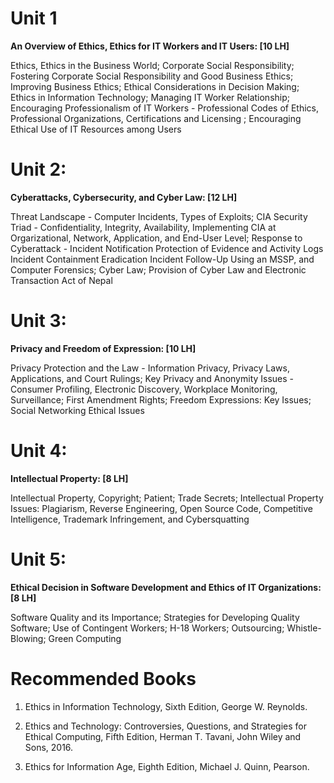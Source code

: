 # Unit 1

<p align="justify">

<b>An Overview of Ethics, Ethics for IT Workers and IT Users: [10 LH]</b> 

Ethics, Ethics in the Business World; Corporate Social Responsibility; Fostering Corporate Social Responsibility and Good Business Ethics; Improving Business Ethics; Ethical Considerations in Decision Making; Ethics in Information Technology; Managing IT Worker Relationship; Encouraging Professionalism of IT Workers - Professional Codes of Ethics, Professional Organizations, Certifications and Licensing ; Encouraging Ethical Use of IT Resources among Users
</p>

# Unit 2:

<p align="justify">

<b>Cyberattacks, Cybersecurity, and Cyber Law: [12 LH]</b>

Threat Landscape - Computer Incidents, Types of Exploits; CIA Security Triad - Confidentiality, Integrity, Availability, Implementing CIA at Orgarizational, Network, Application, and End-User Level; Response to Cyberattack - Incident Notification Protection of Evidence and Activity Logs Incident Containment Eradication Incident Follow-Up Using an MSSP, and Computer Forensics; Cyber Law; Provision of Cyber Law and Electronic Transaction Act of Nepal
</p>

# Unit 3:

<p align="justify">

<b>Privacy and Freedom of Expression: [10 LH]</b>

Privacy Protection and the Law - Information Privacy, Privacy Laws, Applications, and Court Rulings; Key Privacy and Anonymity Issues - Consumer Profiling, Electronic Discovery, Workplace Monitoring, Surveillance; First Amendment Rights; Freedom Expressions: Key Issues; Social Networking Ethical Issues
</p>

# Unit 4:

<p align="justify">

<b>Intellectual Property: [8 LH]</b>

Intellectual Property, Copyright; Patient; Trade Secrets; Intellectual Property Issues: Plagiarism, Reverse Engineering, Open Source Code, Competitive Intelligence, Trademark Infringement, and Cybersquatting
</p>

# Unit 5:

<p align="justify">

<b>Ethical Decision in Software Development and Ethics of IT Organizations: [8 LH]</b>

Software Quality and its Importance; Strategies for Developing Quality Software; Use of Contingent Workers; H-18 Workers; Outsourcing; Whistle-Blowing; Green Computing
</p>

# Recommended Books

1. Ethics in Information Technology, Sixth Edition, George W. Reynolds.
    
2. Ethics and Technology: Controversies, Questions, and Strategies for Ethical Computing, Fifth Edition, Herman T. Tavani, John Wiley and Sons, 2016.

3. Ethics for Information Age, Eighth Edition, Michael J. Quinn, Pearson.